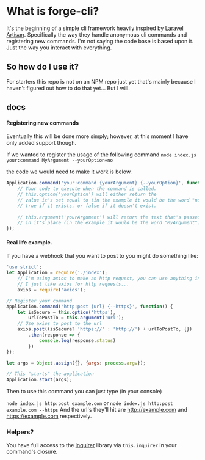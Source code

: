 # What is forge-cli?
It's the beginning of a simple cli framework heavily inspired by [Laravel Artisan](https://laravel.com/docs/master/artisan). Specifically the way they handle anonymous cli commands and registering new commands. I'm not saying the code base is based upon it. Just the way you interact with everything.

## So how do I use it?

For starters this repo is not on an NPM repo just yet that's mainly because I haven't figured out how to do that yet... But I will.

## docs

#### Registering new commands
Eventually this will be done more simply; however, at this moment I have only added support though.


If we wanted to register the usage of the following command
`node index.js your:command MyArgument --yourOption=no`

the code we would need to make it work is below.
```javascript
Application.command('your:command {yourArgument} {--yourOption}', function() {
    // Your code to execute when the command is called.
    // this.option('yourOption') will either return the 
    // value it's set equal to (in the example it would be the word "no",
    // true if it exists, or false if it doesn't exist.
    
    // this.argument('yourArgument') will return the text that's passed
    // in it's place (in the example it would be the word "MyArgument") or null
});
```
#### Real life example.

If you have a webhook that you want to post to you might do something like:

```javascript
'use strict';
let Application = require('./index');
    // I'm using axios to make an http request, you can use anything in this closure,
    // I just like axios for http requests...
    axios = require('axios');

// Register your command
Application.command('http:post {url} {--https}', function() {
    let isSecure = this.option('https'),
        urlToPostTo = this.argument('url');
    // Use axios to post to the url
    axios.post((isSecure? 'https://' : 'http://') + urlToPostTo, {})
        .then(response => {
            console.log(response.status)
        })
});

let args = Object.assign({}, {args: process.argv});

// This "starts" the application
Application.start(args);
```
Then to use this command you can just type (in your console)

`node index.js http:post example.com` or `node index.js http:post example.com --https`
And the url's they'll hit are http://example.com and https://example.com respectively.

### Helpers?

You have full access to the [inquirer](https://github.com/SBoudrias/Inquirer.js) library via `this.inquirer` in your command's closure.
